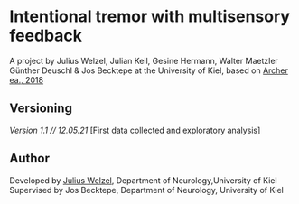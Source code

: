 # Intentional tremor with multisensory feedback
A project by Julius Welzel, Julian Keil, Gesine Hermann, Walter Maetzler Günther Deuschl & Jos Becktepe at the University of Kiel, based on [Archer ea., 2018](https://www.ncbi.nlm.nih.gov/pmc/articles/PMC5972580/)

## Versioning
<i>Version 1.1 // 12.05.21 </i> [First data collected and exploratory analysis] <br>

## Author
Developed by [Julius Welzel](j.welzel@neurologie.uni-kiel.de), Department of Neurology,University of Kiel <br>
Supervised by Jos Becktepe, Department of Neurology, University of Kiel <br>


